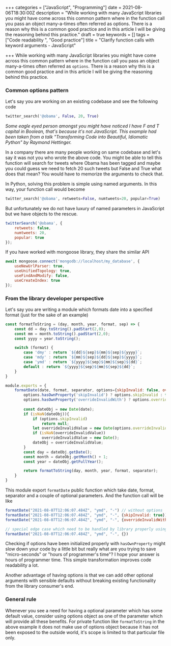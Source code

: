 +++
categories = ["JavaScript", "Programming"]
date = 2021-08-06T18:30:00Z
description = "While working with many JavaScript libraries you might have come across this common pattern where in the function call you pass an object many-a-times often referred as options. There is a reason why this is a common good practice and in this article I will be giving the reasoning behind this practice."
draft = true
keywords = []
tags = ["Code readability ", "Good practice"]
title = "Clarify function calls with keyword arguments - JavaScript"

+++
While working with many JavaScript libraries you might have come across this common pattern where in the function call you pass an object many-a-times often referred as `options`. There is a reason why this is a common good practice and in this article I will be giving the reasoning behind this practice.

### Common options pattern

Let's say you are working on an existing codebase and see the following code

```py
twitter_search('@obama', False, 20, True)
```

_Some eagle eyed person amongst you might have noticed I have F and T capital in Boolean, that's because it's not JavaScript. This example had been taken from a talk "Transforming Code into Beautiful, Idiomatic Python" by Raymond Hettinger._

In a company there are many people working on same codebase and let's say it was not you who wrote the above code. You might be able to tell this function will search for tweets where Obama has been tagged and maybe you could guess we need to fetch 20 such tweets but False and True what does that mean? You would have to memorize the arguments to check that.

In Python, solving this problem is simple using named arguments. In this way, your function call would become
```py
twitter_search('@obama', retweets=False, numtweets=20, popular=True)
```
But unfortunately we do not have luxury of named parameters in JavaScript but we have objects to the rescue.
```js
twitterSearch('@obama', {
	retweets: false,
    numtweets: 20,
    popular: true
});
```

If you have worked with mongoose library, they share the similar API
```js
await mongoose.connect('mongodb://localhost/my_database', {
    useNewUrlParser: true,
    useUnifiedTopology: true,
    useFindAndModify: false,
    useCreateIndex: true
});
```
### From the library developer perspective

Let's say you are writing a module which formats date into a specified format (just for the sake of an example)
```js
const formatToString = (day, month, year, format, sep) => {
    const dd = day.toString().padStart(2,0);
    const mm = month.toString().padStart(2,0);
    const yyyy = year.toString();

    switch (format) {
        case 'dmy' : return `${dd}${sep}${mm}${sep}${yyyy}`;
        case 'mdy' : return `${mm}${sep}${dd}${sep}${yyyy}`;
        case 'ymd' : return `${yyyy}${sep}${mm}${sep}${dd}`;
        default : return `${yyyy}${sep}${mm}${sep}${dd}`;
    }
}

module.exports = {
    formatDate(date, format, separator, options={skipInvalid: false, overrideInvalidWith: new Date()}) {
        options.hasOwnProperty('skipInvalid') ? options.skipInvalid : false;
        options.hasOwnProperty('overrideInvalidWith') ? options.overrideInvalidWith : new Date();
        
		const dateObj = new Date(date);
        if (isNaN(dateObj)){
            if (options.skipInvalid)
            	return null;
            let overrideInvalidValue = new Date(options.overrideInvalidWith);
            if (isNaN(overrideInvalidValue))
            	overrideInvalidValue = new Date();
            dateObj = overrideInvalidValue;
        }
        const day = dateObj.getDate();
        const month = dateObj.getMonth() + 1;
        const year = dateObj.getFullYear();

        return formatToString(day, month, year, format, separator);
    }
}
```
This module export `formatDate` public function which take date, format, separator and a couple of optional parameters. And the function call will be like

```js
formatDate("2021-08-07T12:06:07.484Z", "ymd", "-") // without options
formatDate("2021-08-07T12:06:07.484Z", "ymd", "-", {skipInvalid: true}) // converts invalid date to null
formatDate("2021-08-07T12:06:07.484Z", "ymd", "-", {overrideInvalidWith: "2021-08-07T12:06:07.484Z"})

// special edge case which need to be handled by library properly using hasOwnProperty
formatDate("2021-08-07T12:06:07.484Z", "ymd", "-", {})
```

Checking if options have been initialized properly with `hasOwnProperty` might slow down your code by a little bit but really what are you trying to save "micro-seconds" or "hours of programmer's time"? I hope your answer is hours of programmer time. This simple transformation improves code readability a lot. 

Another advantage of having options is that we can add other optional arguments with sensible defaults without breaking existing functionality from the library consumer's end.

### General rule

Whenever you see a need for having a optional parameter which has some default value, consider using options object as one of the parameter which will provide all these benefits. For private function like `formatToString` in the above example it does not make use of options object because it has not been exposed to the outside world,  it's scope is limited to that particular file only.
